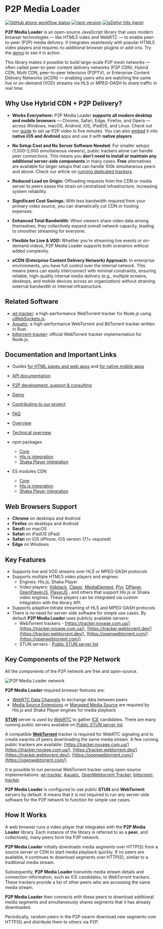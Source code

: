# P2P Media Loader

[![GitHub ations workflow status](https://img.shields.io/github/actions/workflow/status/Novage/p2p-media-loader/check-pr.yml?logo=github&color=%23347d39)](https://github.com/Novage/p2p-media-loader/actions/workflows/check-pr.yml)
[![npm version](https://img.shields.io/npm/v/p2p-media-loader-core?logo=npm&logoColor=white)](https://npmjs.com/package/p2p-media-loader-core)
[![jsDelivr hits (npm)](https://data.jsdelivr.com/v1/package/npm/p2p-media-loader-core/badge?style=rounded)](https://www.jsdelivr.com/package/npm/p2p-media-loader-core)

**P2P Media Loader** is an open-source JavaScript library that uses modern browser technologies — like HTML5 video and WebRTC — to enable peer-to-peer (P2P) media delivery. It integrates seamlessly with popular HTML5 video players and requires no additional browser plugins or add-ons. Try the [demo](http://novage.com.ua/p2p-media-loader/demo.html) to see it in action.

This library makes it possible to build large-scale P2P mesh networks — often called peer-to-peer content delivery networks (P2P CDN), Hybrid CDN, Multi CDN, peer-to-peer television (P2PTV), or Enterprise Content Delivery Networks (eCDN) — enabling users who are watching the same live or on-demand (VOD) streams via HLS or MPEG-DASH to share traffic in real time.

## Why Use Hybrid CDN + P2P Delivery?

- **Works Everywhere:**
  P2P Media Loader **supports all modern desktop and mobile browsers** — Chrome, Safari, Edge, Firefox, and Opera — across Windows, macOS, Android, iOS, iPadOS, and Linux. Check out our [guide](https://novage.com.ua/blog/setting-up-p2p-video-on-a-web-page-in-5-minutes-for-free) to set up P2P video in five minutes. You can also [embed](https://novage.com.ua/blog/integrate-p2p-video-streaming-into-mobile-application) it into **native iOS and Android** apps and use it with **native players**.

- **No Setup Cost and No Server Software Needed:**
  For smaller setups (1,000–2,000 simultaneous viewers), public trackers alone can handle peer connections. This means you **don’t need to install or maintain any additional server-side components** in many cases. **Free** alternatives are available for larger setups that can handle 100k simultaneous peers and above. Check our article on [running dedicated trackers](https://novage.com.ua/blog/p2p-video-delivery-for-up-to-100k-viewers-for-free).

- **Reduced Load on Origin:**
  Offloading requests from the CDN or media server to peers eases the strain on centralized infrastructure, increasing system reliability.

- **Significant Cost Savings:**
  With less bandwidth required from your primary video source, you can dramatically cut CDN or hosting expenses.

- **Enhanced Total Bandwidth:**
  When viewers share video data among themselves, they collectively expand overall network capacity, leading to smoother streaming for everyone.

- **Flexible for Live & VOD:**
  Whether you’re streaming live events or on-demand videos, P2P Media Loader supports both scenarios without added complexity.

- **eCDN (Enterprise Content Delivery Network) Approach:**
  In enterprise environments, you have full control over the internal network. This means peers can easily interconnect with minimal constraints, ensuring reliable, high-quality internal media delivery (e.g., multiple screens, desktops, and mobile devices across an organization) without straining external bandwidth or internal infrastructure.

## Related Software

- [wt-tracker](https://github.com/Novage/wt-tracker): a high-performance WebTorrent tracker for Node.js using [µWebSockets.js](https://github.com/uNetworking/uWebSockets.js).
- [Aquatic](https://github.com/greatest-ape/aquatic): a high-performance WebTorrent and BitTorrent tracker written in Rust.
- [bittorrent-tracker](https://github.com/webtorrent/bittorrent-tracker): official WebTorrent tracker implementation for Node.js.

## Documentation and Important Links

- Guides [for HTML pages and web apps](https://novage.com.ua/blog/setting-up-p2p-video-on-a-web-page-in-5-minutes-for-free) and [for native mobile apps](https://novage.com.ua/blog/integrate-p2p-video-streaming-into-mobile-application)

- [API documentation](https://novage.github.io/p2p-media-loader/docs/v2.2/)
- [P2P development, support & consulting](https://novage.com.ua/)
- [Demo](http://novage.com.ua/p2p-media-loader/demo.html)
- [Contributing to our project](https://github.com/Novage/p2p-media-loader/blob/main/CONTRIBUTING.md)
- [FAQ](https://github.com/Novage/p2p-media-loader/blob/main/FAQ.md)
- [Overview](http://novage.com.ua/p2p-media-loader/overview.html)
- [Technical overview](http://novage.com.ua/p2p-media-loader/technical-overview.html)
- npm packages
  - [Core](https://npmjs.com/package/p2p-media-loader-core)
  - [Hls.js integration](https://npmjs.com/package/p2p-media-loader-hlsjs)
  - [Shaka Player integration](https://npmjs.com/package/p2p-media-loader-shaka)
- ES modules CDN
  - [Core](https://cdn.jsdelivr.net/npm/p2p-media-loader-core@latest/dist/)
  - [Hls.js integration](https://cdn.jsdelivr.net/npm/p2p-media-loader-hlsjs@latest/dist/)
  - [Shaka Player integration](https://cdn.jsdelivr.net/npm/p2p-media-loader-shaka@latest/dist/)

## Web Browsers Support

- **Chrome** on desktops and Android
- **Firefox** on desktops and Android
- **Sarafi** on macOS
- **Safari** on iPadOS (iPad)
- **Safari** on iOS (iPhone, iOS version 17.1+ required)
- **Edge** on Windows

## Key Features

- Supports live and VOD streams over HLS or MPEG-DASH protocols
- Supports multiple HTML5 video players and engines:
  - Engines: Hls.js, Shaka Player
  - Video players: [Vidstack](https://www.vidstack.io/), [Clappr](http://clappr.io/), [MediaElement](https://www.mediaelementjs.com/), [Plyr](https://plyr.io/), [DPlayer](https://dplayer.diygod.dev/), [OpenPlayerJS](https://www.openplayerjs.com/), [PlayerJS](https://playerjs.com/) , and others that support Hls.js or Shaka video engines. These players can be integrated via custom integration with the library API.
- Supports adaptive bitrate streaming of HLS and MPEG-DASH protocols
- There is no need for server-side software for simple use cases. By default **P2P Media Loader** uses publicly available servers:
  - WebTorrent trackers - [https://tracker.novage.com.ua/](https://tracker.novage.com.ua/), [https://tracker.webtorrent.dev/](https://tracker.webtorrent.dev/), [https://openwebtorrent.com/](https://openwebtorrent.com/)
  - STUN servers - [Public STUN server list](https://gist.github.com/mondain/b0ec1cf5f60ae726202e)

## Key Components of the P2P Network

All the components of the P2P network are free and open-source.

![P2P Media Loader network](https://raw.githubusercontent.com/Novage/p2p-media-loader/gh-pages/images/p2p-media-loader-network.png)

**P2P Media Loader** required browser features are:<br>

- [WebRTC Data Channels](https://caniuse.com/mdn-api_rtcdatachannel) to exchange data between peers
- [Media Source Extensions](https://caniuse.com/mediasource) or [Managed Media Source](https://caniuse.com/mdn-api_managedmediasource) are required by Hls.js and Shaka Player engines for media playback

[**STUN**](https://en.wikipedia.org/wiki/STUN) server is used by [WebRTC](https://developer.mozilla.org/en-US/docs/Web/API/WebRTC_API) to gather [ICE](https://en.wikipedia.org/wiki/Interactive_Connectivity_Establishment) candidates.
There are many running public servers available on [Public STUN server list](https://gist.github.com/mondain/b0ec1cf5f60ae726202e).

A compatible [**WebTorrent**](https://webtorrent.io/) tracker is required for WebRTC signaling and to create swarms of peers downloading the same media stream.
A few running public trackers are available: [https://tracker.novage.com.ua/](https://tracker.novage.com.ua/), [https://tracker.webtorrent.dev/](https://tracker.webtorrent.dev/), [https://openwebtorrent.com/](https://openwebtorrent.com/).

It is possible to run personal WebTorrent tracker using open-source implementations: [wt-tracker](https://github.com/Novage/wt-tracker), [Aquatic](https://github.com/greatest-ape/aquatic), [OpenWebtorrent Tracker](https://github.com/OpenWebTorrent/openwebtorrent-tracker), [bittorrent-tracker](https://github.com/webtorrent/bittorrent-tracker).

**P2P Media Loader** is configured to use public **STUN** and **WebTorrent** servers by default. It means that it is not required to run any server-side software for the P2P network to function for simple use cases.

## How It Works

A web browser runs a video player that integrates with the **P2P Media Loader** library. Each instance of the library is referred to as a **peer**, and collectively, many peers form the P2P network.

**P2P Media Loader** initially downloads media segments over HTTP(S) from a source server or CDN to start media playback quickly. If no peers are available, it continues to download segments over HTTP(S), similar to a traditional media stream.

Subsequently, **P2P Media Loader** transmits media stream details and connection information, such as ICE candidates, to WebTorrent trackers. These trackers provide a list of other peers who are accessing the same media stream.

**P2P Media Loader** then connects with these peers to download additional media segments and simultaneously shares segments that it has already downloaded.

Periodically, random peers in the P2P swarm download new segments over HTTP(S) and distribute them to others via P2P.
